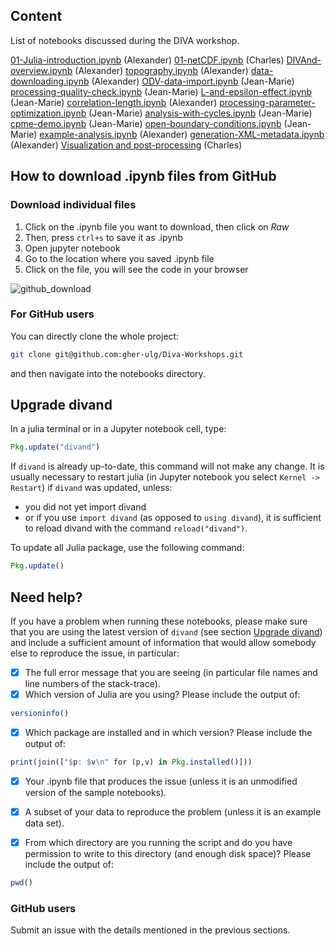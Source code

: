 ## Content

List of notebooks discussed during the DIVA workshop.

[01-Julia-introduction.ipynb](01-Julia-introduction.ipynb) (Alexander)
[01-netCDF.ipynb](01-netCDF.ipynb) (Charles)
[DIVAnd-overview.ipynb](DIVAnd-overview.ipynb) (Alexander)
[topography.ipynb](topography.ipynb) (Alexander)
[data-downloading.ipynb](data-downloading.ipynb) (Alexander)
[ODV-data-import.ipynb](ODV-data-import.ipynb) (Jean-Marie)
[processing-quality-check.ipynb](processing-quality-check.ipynb) (Jean-Marie)
[L-and-epsilon-effect.ipynb](L-and-epsilon-effect.ipynb) (Jean-Marie)
[correlation-length.ipynb](correlation-length.ipynb) (Alexander)
[processing-parameter-optimization.ipynb](processing-parameter-optimization.ipynb) (Jean-Marie)
[analysis-with-cycles.ipynb](analysis-with-cycles.ipynb) (Jean-Marie)
[cpme-demo.ipynb](cpme-demo.ipynb) (Jean-Marie)
[open-boundary-conditions.ipynb](open-boundary-conditions.ipynb) (Jean-Marie)
[example-analysis.ipynb](example-analysis.ipynb) (Alexander)
[generation-XML-metadata.ipynb](generation-XML-metadata.ipynb) (Alexander)
[Visualization and post-processing](./postprocessing/README.md) (Charles)


## How to download .ipynb files from GitHub

### Download individual files
1. Click on the .ipynb file you want to download, then click on *Raw*
2. Then, press `ctrl+s` to save it as .ipynb
3. Open jupyter notebook
4. Go to the location where you saved .ipynb file
5. Click on the file, you will see the code in your browser

![github_download](https://user-images.githubusercontent.com/11868914/36780897-9db97b3a-1c74-11e8-8278-42b61fa0b57f.png)


### For GitHub users

You can directly clone the whole project:
```bash
git clone git@github.com:gher-ulg/Diva-Workshops.git
```
and then navigate into the notebooks directory.

## Upgrade divand

In a julia terminal or in a Jupyter notebook cell, type:

```julia
Pkg.update("divand")
```

If `divand` is already up-to-date, this command will not make any change.
It is usually necessary to restart julia (in Jupyter notebook you select `Kernel -> Restart`) if `divand` was updated, unless:
  * you did not yet import divand
  * or if you use `import divand` (as opposed to `using divand`), it is sufficient to reload divand with the command `reload("divand")`.

To update all Julia package, use the following command:

```julia
Pkg.update()
```

## Need help?

If you have a problem when running these notebooks, please make sure that you are using the latest version of `divand` (see section [Upgrade divand](#upgrade-divand)) and include a sufficient amount of information that would allow somebody else to reproduce the issue, in particular:

- [x] The full error message that you are seeing (in particular file names and line numbers of the stack-trace).
- [x] Which version of Julia are you using? Please include the output of:

```julia
versioninfo()
```
- [x] Which package are installed and in which version? Please include the output of:

```julia
print(join(["$p: $v\n" for (p,v) in Pkg.installed()]))
```
- [x] Your .ipynb file that produces the issue (unless it is an unmodified version of the sample notebooks).
- [x] A subset of your data to reproduce the problem (unless it is an example data set).

- [x] From which directory are you running the script and do you have permission to write to this directory (and enough disk space)? Please include the output of:

```julia
pwd()
```

### GitHub users

Submit an issue with the details mentioned in the previous sections.

<!--  LocalWords:  ODV JMB lon ipynb GitHub ctrl jupyter
 -->
<!--  LocalWords:  divand julia versioninfo pwd
 -->
